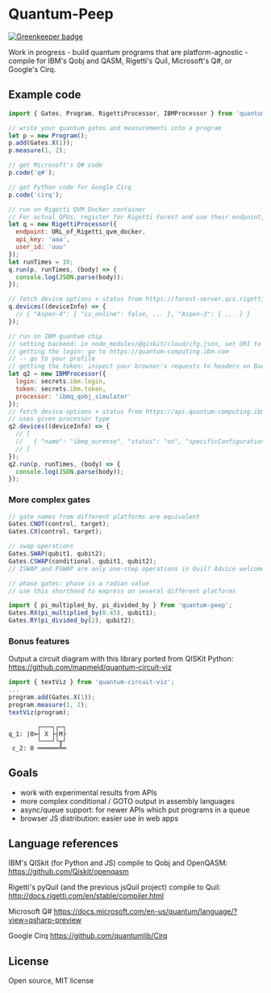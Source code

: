 # Quantum-Peep

[![Greenkeeper badge](https://badges.greenkeeper.io/mapmeld/quantum-peep.svg)](https://greenkeeper.io/)

Work in progress - build quantum programs that are platform-agnostic -
compile for IBM's Qobj and QASM, Rigetti's Quil, Microsoft's Q#, or Google's Cirq.

## Example code

```javascript
import { Gates, Program, RigettiProcessor, IBMProcessor } from 'quantum-peep';

// write your quantum gates and measurements into a program
let p = new Program();
p.add(Gates.X(1));
p.measure(1, 2);

// get Microsoft's Q# code
p.code('q#');

// get Python code for Google Cirq
p.code('cirq');

// run on Rigetti QVM Docker container
// For actual QPUs, register for Rigetti Forest and use their endpoint, api_key, and user_id
let q = new RigettiProcessor({
  endpoint: URL_of_Rigetti_qvm_docker,
  api_key: 'aaa',
  user_id: 'uuu'
});
let runTimes = 10;
q.run(p, runTimes, (body) => {
  console.log(JSON.parse(body));
});

// fetch device options + status from https://forest-server.qcs.rigetti.com/devices
q.devices((deviceInfo) => {
  // { "Aspen-4": { "is_online": false, ... }, "Aspen-3": { ... } }
});

// run on IBM quantum chip
// setting backend: in node_modules/@qiskit/cloud/cfg.json, set URI to https://api.quantum-computing.ibm.com/api
// getting the login: go to https://quantum-computing.ibm.com
// -- go to your profile
// getting the token: inspect your browser's requests to headers on Backends
let q2 = new IBMProcessor({
  login: secrets.ibm.login,
  token: secrets.ibm.token,
  processor: 'ibmq_qobj_simulator'
});
// fetch device options + status from https://api.quantum-computing.ibm.com/api/Backends
// uses given processor type
q2.devices((deviceInfo) => {
  // [
  //   { "name": "ibmq_ourense", "status": "on", "specificConfiguration": { ... }, ... }
  // ]
});
q2.run(p, runTimes, (body) => {
  console.log(JSON.parse(body));
});
```

### More complex gates

```javascript
// gate names from different platforms are equivalent
Gates.CNOT(control, target);
Gates.CX(control, target);

// swap operations
Gates.SWAP(qubit1, qubit2);
Gates.CSWAP(conditional, qubit1, qubit2);
// ISWAP and PSWAP are only one-step operations in Quil? Advice welcome

// phase gates: phase is a radian value
// use this shorthand to express on several different platforms

import { pi_multipled_by, pi_divided_by } from 'quantum-peep';
Gates.RX(pi_multiplied_by(0.45), qubit1);
Gates.RY(pi_divided_by(2), qubit2);
```

### Bonus features

Output a circuit diagram with this library ported from QISKit Python: https://github.com/mapmeld/quantum-circuit-viz

```javascript
import { textViz } from 'quantum-circuit-viz';
...
program.add(Gates.X(1));
program.measure(1, 2);
textViz(program);
```

```
        ┌───┐┌─┐
q_1: |0>┤ X ├┤M├
        └───┘└╥┘
 c_2: 0 ══════╩═
```

## Goals

- work with experimental results from APIs
- more complex conditional / GOTO output in assembly languages
- async/queue support: for newer APIs which put programs in a queue
- browser JS distribution: easier use in web apps

## Language references

IBM's QISkit (for Python and JS) compile to Qobj and OpenQASM:
https://github.com/Qiskit/openqasm

Rigetti's pyQuil (and the previous jsQuil project) compile to Quil:
http://docs.rigetti.com/en/stable/compiler.html

Microsoft Q#
https://docs.microsoft.com/en-us/quantum/language/?view=qsharp-preview

Google Cirq
https://github.com/quantumlib/Cirq

## License

Open source, MIT license
